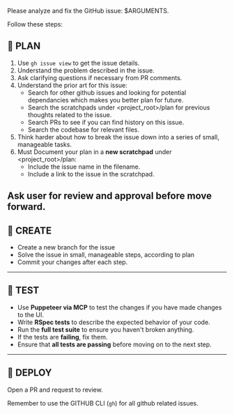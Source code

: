 Please analyze and fix the GitHub issue: $ARGUMENTS.

Follow these steps:
## 🔹 PLAN

1. Use `gh issue view` to get the issue details.
2. Understand the problem described in the issue.
3. Ask clarifying questions if necessary from PR comments.
4. Understand the prior art for this issue:
   - Search for other github issues and looking for potential dependancies which makes you better plan for future. 
   - Search the scratchpads  under <project_root>/plan for previous thoughts related to the issue.
   - Search PRs to see if you can find history on this issue.
   - Search the codebase for relevant files.
5. Think harder about how to break the issue down into a series of small, manageable tasks.
6. Must Document your plan in a **new scratchpad** under <project_root>/plan:
   - Include the issue name in the filename.
   - Include a link to the issue in the scratchpad.

Ask user for review and approval before move forward.
---

## 🔹 CREATE
- Create a new branch for the issue
- Solve the issue in small, manageable steps, according to plan
- Commit your changes after each step.

---
## 🔹 TEST

- Use **Puppeteer via MCP** to test the changes if you have made changes to the UI.
- Write **RSpec tests** to describe the expected behavior of your code.
- Run the **full test suite** to ensure you haven't broken anything.
- If the tests are **failing**, fix them.
- Ensure that **all tests are passing** before moving on to the next step.

---

## 🔹 DEPLOY
Open a PR and request to review.

Remember to use the GITHUB CLI (`gh`) for all github related issues.
